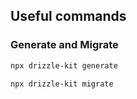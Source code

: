 ## Useful commands

### Generate and Migrate


```bash
npx drizzle-kit generate
```

```bash
npx drizzle-kit migrate
```

